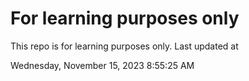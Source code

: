 # For learning purposes only
This repo is for learning purposes only.
Last updated at

Wednesday, November 15, 2023 8:55:25 AM

